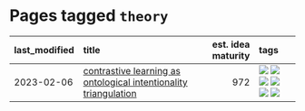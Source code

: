# Pages tagged `theory`

|last_modified|title|est. idea maturity|tags
|:---|:---|---:|:---|
|2023-02-06|[contrastive learning as ontological intentionality triangulation](../contrastive_learning_as_ontological_intentionality_triangulation.md)|972|[![](https://img.shields.io/badge/tag-meta-d5ffe)](../tags/meta.md) [![](https://img.shields.io/badge/tag-philosophy-2229ca)](../tags/philosophy.md) [![](https://img.shields.io/badge/tag-semiotics-3b815)](../tags/semiotics.md) [![](https://img.shields.io/badge/tag-synesthesia-3b18a)](../tags/synesthesia.md) [![](https://img.shields.io/badge/tag-theory-957448)](../tags/theory.md) [![](https://img.shields.io/badge/tag-wip-ea1833)](../tags/wip.md)|